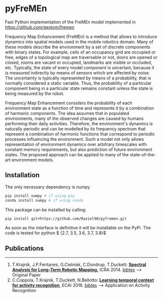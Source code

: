 # pyFreMEn
Fast Python implementation of the FreMEn model implemented in https://github.com/gestom/fremen

Frequency Map Enhancement (FreMEn) is a method that allows to introduce dynamics into spatial models used in the mobile robotics domain. Many of these models describe the environment by a set of discrete components with binary states. For example, cells of an occupancy grid are occupied or free, edges of a topological map are traversable or not, doors are opened or closed, rooms are vacant or occupied, landmarks are visible or occluded, etc. Typically, the state of every model component is uncertain, because it is measured indirectly by means of sensors which are affected by noise. The uncertainty is typically represented by means of a probability, that is normally considered a static variable. Thus, the probability of a particular component being in a particular state remains constant unless the state is being measured by the robot.

Frequency Map Enhancement considers the probability of each environment state as a function of time and represents it by a combination of harmonic components. The idea assumes that in populated environments, many of the observed changes are caused by humans performing their daily activities. Therefore, the environment's dynamics is naturally periodic and can be modelled by its frequency spectrum that represent a combination of harmonic functions that correspond to periodic processes influencing the environment. Such a model not only allows representation of environment dynamics over arbitrary timescales with constant memory requirements, but also prediction of future environment states. The proposed approach can be applied to many of the state-of-the-art environment models.

## Installation
The only necessary dependency is numpy
```bash
pip install numpy # if using pip
conda install numpy # if using conda
```

This package can be installed by calling:
```bash
pip install git+https://github.com/Raziel90/pyfremen.git  
```
As soon as the interface is definitive it will be installable on the PyPi.
The code is tested for python $ \{2.7, 3.5, 3.6, 3.7, 3.8\}$

## Publications
----
1. T.Krajnik, J.P.Fentanes, G.Cielniak, C.Dondrup, T.Duckett: **[Spectral Analysis for Long-Term Robotic Mapping.]([https://link](http://labe.felk.cvut.cz/~tkrajnik/papers/fremen_2014_ICRA.pdf))** ICRA 2014. [bibtex](http://raw.githubusercontent.com/wiki/gestom/fremen/papers/fremen_2014_ICRA.bib) --> Original Paper
2. C.Coppola, T.Krajnik, T.Duckett, N.Bellotto: **[Learning temporal context for activity recognition](http://eprints.lincoln.ac.uk/23297/1/kaminka013.pdf)**, ECAI 2016. [bibtex](https://scholar.googleusercontent.com/scholar.bib?q=info:uKSiDo3lDHkJ:scholar.google.com/&output=citation&scisdr=CgXOPoTWEO285TfmUdc:AAGBfm0AAAAAX8HjSdfbXehm1MYf_RdUvFLQeYTOyGD2&scisig=AAGBfm0AAAAAX8HjSWcDLUa4fcjXvpeH_i6Ui7W3dEhQ&scisf=4&ct=citation&cd=-1&hl=en) --> Application on Activity Recognition
